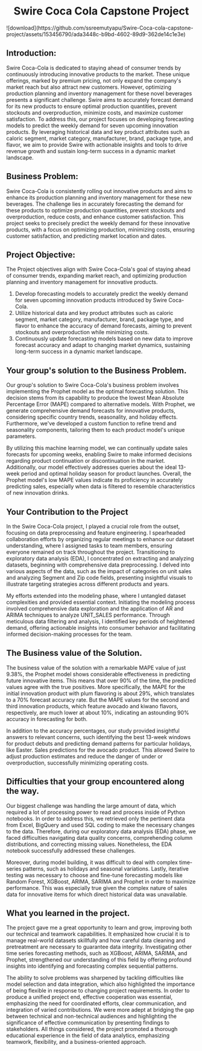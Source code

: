 <h1 align = "center" style = "font-weight : bold">
Swire Coca Cola Capstone Project
</h1>
![download](https://github.com/ssreemutyapu/Swire-Coca-cola-capstone-project/assets/153456790/ada3448c-b9bd-4602-89d9-362de14c1e3e)



## **Introduction:**
Swire Coca-Cola is dedicated to staying ahead of consumer trends by continuously introducing innovative products to the market. These unique offerings, marked by premium pricing, not only expand the company's market reach but also attract new customers. However, optimizing production planning and inventory management for these novel beverages presents a significant challenge. Swire aims to accurately forecast demand for its new products to ensure optimal production quantities, prevent stockouts and overproduction, minimize costs, and maximize customer satisfaction. 
To address this, our project focuses on developing forecasting models to predict the weekly demand for seven upcoming innovation products. By leveraging historical data and key product attributes such as caloric segment, market category, manufacturer, brand, package type, and flavor, we aim to provide Swire with actionable insights and tools to drive revenue growth and sustain long-term success in a dynamic market landscape.

## **Business Problem:**
Swire Coca-Cola is consistently rolling out innovative products and aims to enhance its production planning and inventory management for these new beverages. The challenge lies in accurately forecasting the demand for these products to optimize production quantities, prevent stockouts and overproduction, reduce costs, and enhance customer satisfaction. This project seeks to precisely predict the weekly demand for these innovative products, with a focus on optimizing production, minimizing costs, ensuring customer satisfaction, and predicting market location and dates.

## **Project Objective:**
The Project objectives align with Swire Coca-Cola's goal of staying ahead of consumer trends, expanding market reach, and optimizing production planning and inventory management for innovative products.
1. Develop forecasting models to accurately predict the weekly demand for seven upcoming innovation products introduced by Swire Coca-Cola.
2. Utilize historical data and key product attributes such as caloric segment, market category, manufacturer, brand, package type, and flavor to enhance the accuracy of demand forecasts, aiming to prevent stockouts and overproduction while minimizing costs.
3. Continuously update forecasting models based on new data to improve forecast accuracy and adapt to changing market dynamics, sustaining long-term success in a dynamic market landscape.

## **Your group's solution to the Business Problem.**
Our group's solution to Swire Coca-Cola's business problem involves implementing the Prophet model as the optimal forecasting solution. This decision stems from its capability to produce the lowest Mean Absolute Percentage Error (MAPE) compared to alternative models. With Prophet, we generate comprehensive demand forecasts for innovative products, considering specific country trends, seasonality, and holiday effects. Furthermore, we've developed a custom function to refine trend and seasonality components, tailoring them to each product model's unique parameters.

By utilizing this machine learning model, we can continually update sales forecasts for upcoming weeks, enabling Swire to make informed decisions regarding product continuation or discontinuation in the market. Additionally, our model effectively addresses queries about the ideal 13-week period and optimal holiday season for product launches. Overall, the Prophet model's low MAPE values indicate its proficiency in accurately predicting sales, especially when data is filtered to resemble characteristics of new innovation drinks.

## **Your Contribution to the Project**
In the Swire Coca-Cola project, I played a crucial role from the outset, focusing on data preprocessing and feature engineering. I spearheaded collaboration efforts by organizing regular meetings to enhance our dataset understanding, where I assigned tasks to team members, ensuring everyone remained on track throughout the project. Transitioning to exploratory data analysis (EDA), I concentrated on extracting and analyzing datasets, beginning with comprehensive data preprocessing. I delved into various aspects of the data, such as the impact of categories on unit sales and analyzing Segment and Zip code fields, presenting insightful visuals to illustrate targeting strategies across different products and years. 

My efforts extended into the modeling phase, where I untangled dataset complexities and provided essential context. Initiating the modeling process involved comprehensive data exploration and the application of AR and ARIMA techniques to analyze UNIT_SALES performance. Through meticulous data filtering and analysis, I identified key periods of heightened demand, offering actionable insights into consumer behavior and facilitating informed decision-making processes for the team.

## **The Business value of the Solution.**
The business value of the solution with a remarkable MAPE value of just 9.38%, the Prophet model shows considerable effectiveness in predicting future innovative items. This means that over 90% of the time, the predicted values agree with the true positives. More specifically, the MAPE for the initial innovation product with plum flavoring is about 29%, which translates to a 70% forecast accuracy rate. But the MAPE values for the second and third innovation products, which feature avocado and kiwano flavors, respectively, are much lower at about 10%, indicating an astounding 90% accuracy in forecasting for both.

In addition to the accuracy percentages, our study provided insightful answers to relevant concerns, such identifying the best 13-week windows for product debuts and predicting demand patterns for particular holidays, like Easter. Sales predictions for the avocado product. This allowed Swire to adjust production estimates and reduce the danger of under or overproduction, successfully minimizing operating costs.

## **Difficulties that your group encountered along the way.**
Our biggest challenge was handling the large amount of data, which required a lot of processing power to read and process inside of Python notebooks. In order to address this, we retrieved only the pertinent data from Excel, BigQuery and used SQL coding to make the necessary changes to the data. Therefore, during our exploratory data analysis (EDA) phase, we faced difficulties navigating data quality concerns, comprehending column distributions, and correcting missing values. Nonetheless, the EDA notebook successfully addressed these challenges.

Moreover, during model building, it was difficult to deal with complex time-series patterns, such as holidays and seasonal variations. Lastly, iterative testing was necessary to choose and fine-tune forecasting models like Random Forest, XGBoost, ARIMA, SARIMA and Prophet in order to maximize performance. This was especially true given the complex nature of sales data for innovative items for which direct historical data was unavailable.

## **What you learned in the project.**
The project gave me a great opportunity to learn and grow, improving both our technical and teamwork capabilities. It emphasized how crucial it is to manage real-world datasets skillfully and how careful data cleaning and pretreatment are necessary to guarantee data integrity. Investigating other time series forecasting methods, such as XGBoost, ARIMA, SARIMA, and Prophet, strengthened our understanding of this field by offering profound insights into identifying and forecasting complex sequential patterns.

The ability to solve problems was sharpened by tackling difficulties like model selection and data integration, which also highlighted the importance of being flexible in response to changing project requirements. In order to produce a unified project end, effective cooperation was essential, emphasizing the need for coordinated efforts, clear communication, and integration of varied contributions. We were more adept at bridging the gap between technical and non-technical audiences and highlighting the significance of effective communication by presenting findings to stakeholders. All things considered, the project promoted a thorough educational experience in the field of data analytics, emphasizing teamwork, flexibility, and a business-oriented approach.
